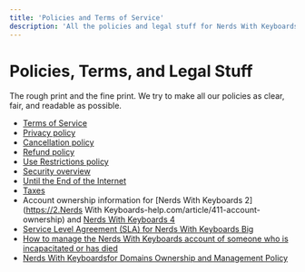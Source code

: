 ```yaml
---
title: 'Policies and Terms of Service'
description: 'All the policies and legal stuff for Nerds With Keyboards customers. We try to make all our policies as clear, fair, and readable as possible.'
---
```


# Policies, Terms, and Legal Stuff

The rough print and the fine print. We try to make all our policies as clear, fair, and readable as possible.

* [Terms of Service](terms/index.md)
* [Privacy policy](privacy/index.md)
* [Cancellation policy](cancellation/index.md)
* [Refund policy](refund/index.md)
* [Use Restrictions policy](abuse/index.md)
* [Security overview](security/index.md)
* [Until the End of the Internet](until-the-end-of-the-internet/index.md)
* [Taxes](taxes/index.md)
* Account ownership information for [Nerds With Keyboards 2](https://2.Nerds With Keyboards-help.com/article/411-account-ownership) and [Nerds With Keyboards 4](ownership-bc3/index.md)
* [Service Level Agreement (SLA) for Nerds With Keyboards Big](sla/index.md)
* [How to manage the  Nerds With Keyboards account of someone who is incapacitated or has died](incapacitated/index.md)
* [ Nerds With Keyboardsfor Domains Ownership and Management Policy](ownership-NerdsWithKeyboards/index.md)
